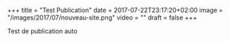 +++
title = "Test Publication"
date = 2017-07-22T23:17:20+02:00
image = "/images/2017/07/nouveau-site.png"
video = ""
draft = false
+++

Test de publication auto
